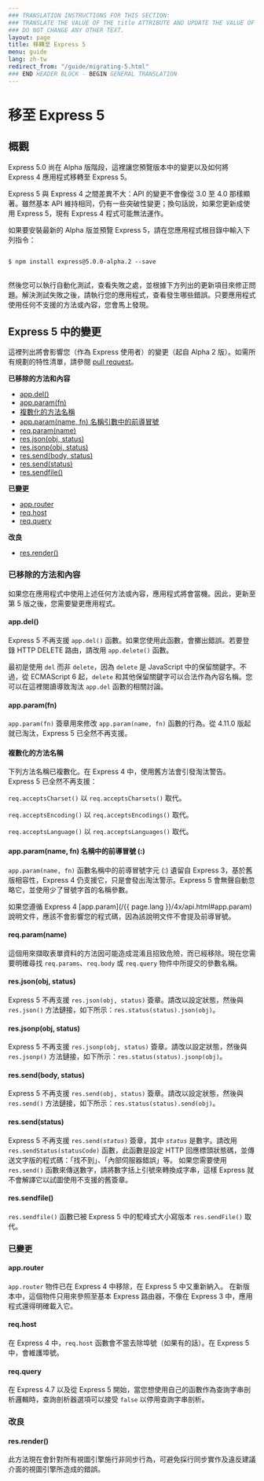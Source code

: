 ```yaml
---
### TRANSLATION INSTRUCTIONS FOR THIS SECTION:
### TRANSLATE THE VALUE OF THE title ATTRIBUTE AND UPDATE THE VALUE OF THE lang ATTRIBUTE. 
### DO NOT CHANGE ANY OTHER TEXT. 
layout: page
title: 移轉至 Express 5
menu: guide
lang: zh-tw
redirect_from: "/guide/migrating-5.html"
### END HEADER BLOCK - BEGIN GENERAL TRANSLATION
---
```


# 移至 Express 5

<h2 id="overview">概觀</h2>

Express 5.0 尚在 Alpha 版階段，這裡讓您預覽版本中的變更以及如何將 Express 4 應用程式移轉至 Express 5。

Express 5 與 Express 4 之間差異不大：API 的變更不會像從 3.0 至 4.0 那樣顯著。雖然基本 API 維持相同，仍有一些突破性變更；換句話說，如果您更新成使用 Express 5，現有 Express 4 程式可能無法運作。

如果要安裝最新的 Alpha 版並預覽 Express 5，請在您應用程式根目錄中輸入下列指令：

<pre>
<code class="language-sh" translate="no">
$ npm install express@5.0.0-alpha.2 --save
</code>
</pre>

然後您可以執行自動化測試，查看失敗之處，並根據下方列出的更新項目來修正問題。解決測試失敗之後，請執行您的應用程式，查看發生哪些錯誤。只要應用程式使用任何不支援的方法或內容，您會馬上發現。

<h2 id="changes">Express 5 中的變更</h2>

這裡列出將會影響您（作為 Express 使用者）的變更（起自 Alpha 2 版）。如需所有規劃的特性清單，請參閱 [pull request](https://github.com/strongloop/express/pull/2237)。

**已移除的方法和內容**

<ul class="doclist">
  <li><a href="#app.del">app.del()</a></li>
  <li><a href="#app.param">app.param(fn)</a></li>
  <li><a href="#plural">複數化的方法名稱</a></li>
  <li><a href="#leading">app.param(name, fn) 名稱引數中的前導冒號</a></li>
  <li><a href="#req.param">req.param(name)</a></li>
  <li><a href="#res.json">res.json(obj, status)</a></li>
  <li><a href="#res.jsonp">res.jsonp(obj, status)</a></li>
  <li><a href="#res.send.body">res.send(body, status)</a></li>
  <li><a href="#res.send.status">res.send(status)</a></li>
  <li><a href="#res.sendfile">res.sendfile()</a></li>
</ul>

**已變更**

<ul class="doclist">
  <li><a href="#app.router">app.router</a></li>
  <li><a href="#req.host">req.host</a></li>
  <li><a href="#req.query">req.query</a></li>
</ul>

**改良**

<ul class="doclist">
  <li><a href="#res.render">res.render()</a></li>
</ul>

<h3>已移除的方法和內容</h3>

如果您在應用程式中使用上述任何方法或內容，應用程式將會當機。因此，更新至第 5 版之後，您需要變更應用程式。

<h4 id="app.del">app.del()</h4>

Express 5 不再支援 `app.del()` 函數。如果您使用此函數，會擲出錯誤。若要登錄 HTTP DELETE 路由，請改用 `app.delete()` 函數。

最初是使用 `del` 而非 `delete`，因為 `delete` 是 JavaScript 中的保留關鍵字。不過，從 ECMAScript 6 起，`delete` 和其他保留關鍵字可以合法作為內容名稱。您可以在這裡閱讀導致淘汰 `app.del` 函數的相關討論。

<h4 id="app.param">app.param(fn)</h4>

`app.param(fn)` 簽章用來修改 `app.param(name, fn)` 函數的行為。從 4.11.0 版起就已淘汰，Express 5 已全然不再支援。

<h4 id="plural">複數化的方法名稱</h4>

下列方法名稱已複數化。在 Express 4 中，使用舊方法會引發淘汰警告。Express 5 已全然不再支援：

`req.acceptsCharset()` 以 `req.acceptsCharsets()` 取代。

`req.acceptsEncoding()` 以 `req.acceptsEncodings()` 取代。

`req.acceptsLanguage()` 以 `req.acceptsLanguages()` 取代。

<h4 id="leading">app.param(name, fn) 名稱中的前導冒號 (:)</h4>

`app.param(name, fn)` 函數名稱中的前導冒號字元 (:) 遺留自 Express 3，基於舊版相容性，Express 4 仍支援它，只是會發出淘汰警示。Express 5 會無聲自動忽略它，並使用少了冒號字首的名稱參數。

如果您遵循 Express 4 [app.param](/{{ page.lang }}/4x/api.html#app.param) 說明文件，應該不會影響您的程式碼，因為該說明文件不會提及前導冒號。

<h4 id="req.param">req.param(name)</h4>

這個用來擷取表單資料的方法因可能造成混淆且招致危險，而已經移除。現在您需要明確尋找 `req.params`、`req.body` 或 `req.query` 物件中所提交的參數名稱。

<h4 id="res.json">res.json(obj, status)</h4>

Express 5 不再支援 `res.json(obj, status)` 簽章。請改以設定狀態，然後與 `res.json()` 方法鏈接，如下所示：`res.status(status).json(obj)`。

<h4 id="res.jsonp">res.jsonp(obj, status)</h4>

Express 5 不再支援 `res.jsonp(obj, status)` 簽章。請改以設定狀態，然後與 `res.jsonp()` 方法鏈接，如下所示：`res.status(status).jsonp(obj)`。

<h4 id="res.send.body">res.send(body, status)</h4>

Express 5 不再支援 `res.send(obj, status)` 簽章。請改以設定狀態，然後與 `res.send()` 方法鏈接，如下所示：`res.status(status).send(obj)`。

<h4 id="res.send.status">res.send(status)</h4>

Express 5 不再支援 <code>res.send(<em>status</em>)</code> 簽章，其中 *`status`* 是數字。請改用 `res.sendStatus(statusCode)` 函數，此函數是設定 HTTP 回應標頭狀態碼，並傳送文字版的程式碼：「找不到」、「內部伺服器錯誤」等。
如果您需要使用 `res.send()` 函數來傳送數字，請將數字括上引號來轉換成字串，這樣 Express 就不會解譯它以試圖使用不支援的舊簽章。

<h4 id="res.sendfile">res.sendfile()</h4>

`res.sendfile()` 函數已被 Express 5 中的駝峰式大小寫版本 `res.sendFile()` 取代。

<h3>已變更</h3>

<h4 id="app.router">app.router</h4>

`app.router` 物件已在 Express 4 中移除，在 Express 5 中又重新納入。
在新版本中，這個物件只用來參照至基本 Express 路由器，不像在 Express 3 中，應用程式還得明確載入它。

<h4 id="req.host">req.host</h4>

在 Express 4 中，`req.host` 函數會不當去除埠號（如果有的話）。在 Express 5 中，會維護埠號。

<h4 id="req.query">req.query</h4>

在 Express 4.7 以及從 Express 5 開始，當您想使用自己的函數作為查詢字串剖析邏輯時，查詢剖析器選項可以接受 `false` 以停用查詢字串剖析。

<h3>改良</h3>

<h4 id="res.render">res.render()</h4>

此方法現在會針對所有視圖引擎施行非同步行為，可避免採行同步實作及違反建議介面的視圖引擎所造成的錯誤。
